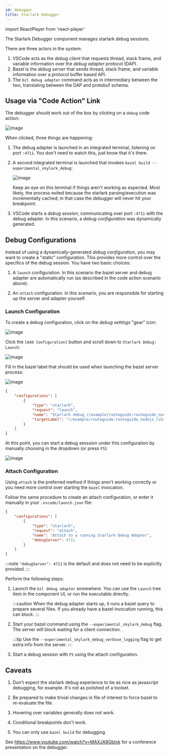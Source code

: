 ```yaml
---
id: debugger
title: Starlark Debugger
---
```


import ReactPlayer from 'react-player'

The Starlark Debugger component manages starlark debug sessions.

There are three actors in the system:

1. VSCode acts as the *debug client* that requests thread, stack frame, and variable
   information over the *debug adapter protocol* (DAP). 
1. Bazel is the *debug server* that sends thread, stack frame, and variable
   information over a protocol buffer based API.
1. The `bzl debug adapter` command acts as in intermediary between the two,
   translating between the DAP and protobuf schema.

## Usage via "Code Action" Link

The debugger *should* work out of the box by clicking on a `debug` code action:

![image](https://user-images.githubusercontent.com/50580/144439494-8e37f41a-2e1d-4d2a-b73e-fda50c13c1fc.png)

When clicked, three things are happening:

1. The debug adapter is launched in an integrated terminal, listening on port `:4711`.  You don't need to watch this, just know that it's there.

2. A second integrated terminal is launched that invokes `bazel build --experimental_skylark_debug`:

    ![image](https://user-images.githubusercontent.com/50580/144440559-8a112b23-5268-4c90-a3cc-52395627983b.png)

    Keep an eye on this terminal if things aren't working as expected.  Most
    likely, the process exited because the starlark parsing/execution was
    incrementally cached; in that case the debugger will never hit your
    breakpoint.

3. VSCode starts a *debug session*, communicating over port `:4711` with the
   debug adapter.  In this scenario, a *debug configuration* was dynamically
   generated.


## Debug Configurations

Instead of using a dynamically-generated *debug configuration*, you may want to
create a "static" configuration.  This provides more control over the specifics
of the debug session.  You have two basic choices:

1. A `launch` configuration.  In this scenario the bazel server and debug
   adapter are automatically run (as described in the code action scenario
   above).

2. An `attach` configuration.  In this scenario, you are responsible for
   starting up the server and adapter yourself.

### Launch Configuration

To create a debug configuration, click on the *debug settings* "gear" icon:

![image](https://user-images.githubusercontent.com/50580/144442486-b0b7499b-f027-4da4-97c7-3e127fb1e94f.png)

Click the `[Add Configuration]` button and scroll down to `Starlark Debug: Launch`:

![image](https://user-images.githubusercontent.com/50580/144442534-acc18a5e-d176-46b1-aaab-7f28c0d0f388.png)

Fill in the bazel label that should be used when launching the bazel server process:

![image](https://user-images.githubusercontent.com/50580/144442735-8a6e5366-7a94-4ccb-a0e1-fdd69bfface4.png)

```json
{
    "configurations": [
        {
            "type": "starlark",
            "request": "launch",
            "name": "Starlark debug //example/routeguide:routeguide_nodejs_library",
            "targetLabel": "//example/routeguide:routeguide_nodejs_library"
        }
    ]
}
```

At this point, you can start a debug sesssion under this configuration by
manually choosing in the dropdown (or press `F5`): 

![image](https://user-images.githubusercontent.com/50580/144443989-4e454137-c29b-4e04-87db-fb5b0eed41cb.png)

### Attach Configuration

Using `attach` is the preferred method if things aren't working correctly or you
need more control over starting the `bazel` invocation.

Follow the same procedure to create an attach configuration, or enter it
manually in your `.vscode/launch.json` file:

```json
{
    "configurations": [
        {
            "type": "starlark",
            "request": "attach",
            "name": "Attach to a running Starlark Debug Adapter",
            "debugServer": 4711
        }
    ]
}
```
:::note
`"debugServer": 4711` is the default and does not need to be explicitly provided.
:::

Perform the following steps:

1. Launch the `bzl debug adapter` somewhere.  You can use the `Launch` tree item
   in the component UI, or run the executable directly.

   :::caution
   When the debug adapter starts up, it runs a bazel query to prepare several files.  If you already have a bazel invocation running, this can block.
   :::

2. Start your bazel command using the `--experimental_skylark_debug` flag. The
   server will block waiting for a client connection.

    :::tip
    Use the `--experimental_skylark_debug_verbose_logging` flag to get extra info from the server.
    :::

3. Start a debug session with `F5` using the attach configuration.

## Caveats

1. Don't expect the starlark debug experience to be as nice as javascript
debugging, for example.  It's not as polished of a toolset.

2. Be prepared to make trivial changes in file of interest to force bazel to
   re-evaluate the file.

3. Hovering over variables generally does not work.

4. Conditional breakpoints don't work.

5. You can only use `bazel build` for debugging.

See https://www.youtube.com/watch?v=MAXJA8Gbtxk for a conference presentation on the debugger.


<ReactPlayer playing controls url='https://www.youtube.com/watch?v=MAXJA8Gbtxk' />